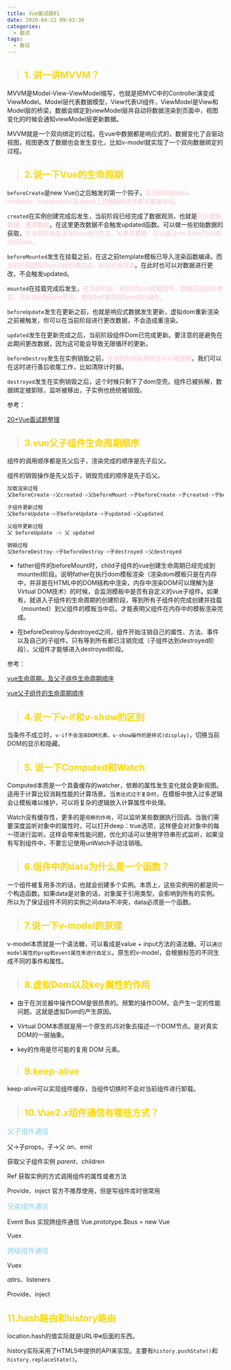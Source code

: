 ```yaml
---
title: Vue面试题01
date: 2020-04-22 09:43:39
categories:
  - 面试
tags: 
  - 面试
---
```


> ## <font color="gold" >1. 讲一讲MVVM？</font>

MVVM是Model-View-ViewModel缩写，也就是把MVC中的Controller演变成ViewModel。Model层代表数据模型，View代表UI组件，ViewModel是View和Model层的桥梁，数据会绑定到viewModel层并自动将数据渲染到页面中，视图变化的时候会通知viewModel层更新数据。

MVVM就是一个双向绑定的过程。在vue中数据都是响应式的，数据变化了会驱动视图，视图更改了数据也会发生变化，比如v-model就实现了一个双向数据绑定的过程。

> ## <font color="gold" >2.说一下Vue的生命周期</font>

<code>beforeCreate</code>是new Vue()之后触发的第一个钩子，<font color="pink">在当前阶段data、methods、computed以及watch上的数据和方法都不能被访问。</font>

<code>created</code>在实例创建完成后发生，当前阶段已经完成了数据观测，也就是<font color="pink" >可以使用数据，更改数据</font>，在这里更改数据不会触发updated函数。可以做一些初始数据的获取，<font color="pink" >在当前阶段无法与Dom进行交互，如果非要想，可以通过vm.$nextTick来访问Dom。</font>

<code>beforeMounted</code>发生在挂载之前，在这之前template模板已导入渲染函数编译。而<font color="pink" >当前阶段虚拟Dom已经创建完成，即将开始渲染</font>。在此时也可以对数据进行更改，不会触发updated。

<code>mounted</code>在挂载完成后发生，<font color="pink" >在当前阶段，真实的Dom挂载完毕，数据完成双向绑定，可以访问到Dom节点，使用$ref属性对Dom进行操作。</font>

<code>beforeUpdate</code>发生在更新之前，也就是响应式数据发生更新，虚拟dom重新渲染之前被触发，你可以在当前阶段进行更改数据，不会造成重渲染。

<code>updated</code>发生在更新完成之后，当前阶段组件Dom已完成更新。要注意的是避免在此期间更改数据，因为这可能会导致无限循环的更新。

<code>beforeDestroy</code>发生在实例销毁之前，<font color="pink" >在当前阶段实例完全可以被使用</font>，我们可以在这时进行善后收尾工作，比如清除计时器。

<code>destroyed</code>发生在实例销毁之后，这个时候只剩下了dom空壳。组件已被拆解，数据绑定被卸除，监听被移出，子实例也统统被销毁。

参考：

[20+Vue面试题整理](https://mp.weixin.qq.com/s/pjKzhSi0oamqzVFGd-d7dg)

> ## <font color="gold" >3.vue父子组件生命周期顺序</font>

组件的调用顺序都是先父后子，渲染完成的顺序是先子后父。

组件的销毁操作是先父后子，销毁完成的顺序是先子后父。

```js
加载渲染过程
父beforeCreate->父created->父beforeMount->子beforeCreate->子created->子beforeMount- >子mounted->父mounted

子组件更新过程
父beforeUpdate->子beforeUpdate->子updated->父updated

父组件更新过程
父 beforeUpdate -> 父 updated

销毁过程
父beforeDestroy->子beforeDestroy->子destroyed->父destroyed

```

+ father组件的beforeMount时，child子组件的vue创建生命周期已经完成到mounted阶段。说明father在执行dom模板渲染（渲染dom模板只是在内存中，并非是在HTML中的DOM结构中渲染，内存中渲染DOM可以理解为是Virtual DOM技术）的时候，会监测模板中是否有自定义的vue子组件。如果有，就进入子组件的生命周期的创建阶段，等到所有子组件的完成创建并挂载（mounted）到父组件的模板当中后。才能表明父组件在内存中的模板渲染完成。

+ 在beforeDestroy与destroyed之间，组件开始注销自己的属性、方法、事件以及自己的子组件。只有等到所有都已注销完成（子组件达到destroyed阶段），父组件才能够进入destroyed阶段。

参考：

[vue生命周期，及父子组件生命周期顺序](https://www.cnblogs.com/jaykoo/p/10529518.html)

[vue父子组件的生命周期顺序](https://www.jianshu.com/p/e98290a974d9)

> ## <font color="gold" >4.说一下v-if和v-show的区别</font>

当条件不成立时，<code>v-if不会渲染DOM元素，v-show操作的是样式(display)</code>，切换当前DOM的显示和隐藏。

> ## <font color="gold" >5. 说一下Computed和Watch</font>
Computed本质是一个具备缓存的watcher，依赖的属性发生变化就会更新视图。适用于计算比较消耗性能的计算场景。当<code>表达式过于复杂时</code>，在模板中放入过多逻辑会让模板难以维护，可以将复杂的逻辑放入计算属性中处理。

Watch没有缓存性，更多的是<code>观察的作用</code>，可以监听某些数据执行回调。当我们需要深度监听对象中的属性时，可以打开deep：true选项，这样便会对对象中的每一项进行监听。这样会带来性能问题，优化的话可以使用字符串形式监听，如果没有写到组件中，不要忘记使用unWatch手动注销哦。

> ## <font color="gold" >6.组件中的data为什么是一个函数？</font>
一个组件被复用多次的话，也就会创建多个实例。本质上，这些实例用的都是同一个构造函数。如果data是对象的话，对象属于引用类型，会影响到所有的实例。所以为了保证组件不同的实例之间data不冲突，data必须是一个函数。

> ## <font color="gold" >7.说一下v-model的原理</font>
v-model本质就是一个语法糖，可以看成是value + input方法的语法糖。可以<code>通过model属性的prop和event属性来进行自定义</code>。原生的v-model，会根据标签的不同生成不同的事件和属性。

> ## <font color="gold" >8.虚拟Dom以及key属性的作用</font>

+ 由于在浏览器中操作DOM是很昂贵的。频繁的操作DOM，会产生一定的性能问题。这就是虚拟Dom的产生原因。

+ Virtual DOM本质就是用一个原生的JS对象去描述一个DOM节点。是对真实DOM的一层抽象。

+ key的作用是尽可能的复用 DOM 元素。

> ## <font color="gold">9.keep-alive</font>

keep-alive可以实现组件缓存，当组件切换时不会对当前组件进行卸载。

> ## <font color="gold">10.Vue2.x组件通信有哪些方式？</font>

<font color="skyblue" size="3">父子组件通信</font>

父->子props，子->父 $on、$emit

获取父子组件实例 $parent、$children

Ref 获取实例的方式调用组件的属性或者方法

Provide、inject 官方不推荐使用，但是写组件库时很常用

<font color="skyblue" size="3">兄弟组件通信</font>

Event Bus 实现跨组件通信 Vue.prototype.$bus = new Vue

Vuex

<font color="skyblue" size="3">跨级组件通信</font>

Vuex

$attrs、$listeners

Provide、inject

## <font color="gold">11.hash路由和history路由</font>
location.hash的值实际就是URL中<code>#</code>后面的东西。

history实际采用了HTML5中提供的API来实现，主要有<code>history.pushState()</code>和<code>history.replaceState()</code>。

